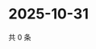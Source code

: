 # 2025-10-31

共 0 条

<!-- BEGIN ZHIHUQUESTIONS -->
<!-- 最后更新时间 Fri Oct 31 2025 00:15:07 GMT+0800 (China Standard Time) -->

<!-- END ZHIHUQUESTIONS -->
